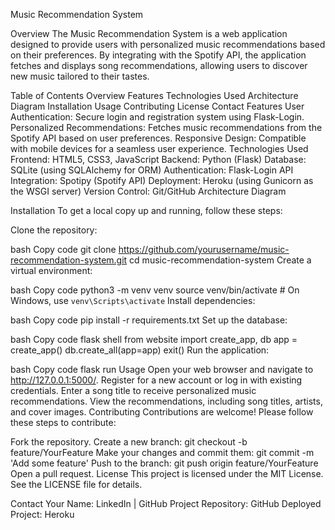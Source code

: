Music Recommendation System

Overview
The Music Recommendation System is a web application designed to provide users with personalized music recommendations based on their preferences. By integrating with the Spotify API, the application fetches and displays song recommendations, allowing users to discover new music tailored to their tastes.

Table of Contents
Overview
Features
Technologies Used
Architecture Diagram
Installation
Usage
Contributing
License
Contact
Features
User Authentication: Secure login and registration system using Flask-Login.
Personalized Recommendations: Fetches music recommendations from the Spotify API based on user preferences.
Responsive Design: Compatible with mobile devices for a seamless user experience.
Technologies Used
Frontend: HTML5, CSS3, JavaScript
Backend: Python (Flask)
Database: SQLite (using SQLAlchemy for ORM)
Authentication: Flask-Login
API Integration: Spotipy (Spotify API)
Deployment: Heroku (using Gunicorn as the WSGI server)
Version Control: Git/GitHub
Architecture Diagram

Installation
To get a local copy up and running, follow these steps:

Clone the repository:

bash
Copy code
git clone https://github.com/yourusername/music-recommendation-system.git
cd music-recommendation-system
Create a virtual environment:

bash
Copy code
python3 -m venv venv
source venv/bin/activate   # On Windows, use `venv\Scripts\activate`
Install dependencies:

bash
Copy code
pip install -r requirements.txt
Set up the database:

bash
Copy code
flask shell
from website import create_app, db
app = create_app()
db.create_all(app=app)
exit()
Run the application:

bash
Copy code
flask run
Usage
Open your web browser and navigate to http://127.0.0.1:5000/.
Register for a new account or log in with existing credentials.
Enter a song title to receive personalized music recommendations.
View the recommendations, including song titles, artists, and cover images.
Contributing
Contributions are welcome! Please follow these steps to contribute:

Fork the repository.
Create a new branch: git checkout -b feature/YourFeature
Make your changes and commit them: git commit -m 'Add some feature'
Push to the branch: git push origin feature/YourFeature
Open a pull request.
License
This project is licensed under the MIT License. See the LICENSE file for details.

Contact
Your Name: LinkedIn | GitHub
Project Repository: GitHub
Deployed Project: Heroku

